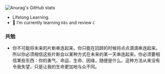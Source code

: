 

![Anurag's GitHub stats](https://github-readme-stats-taupe-phi.vercel.app/api?username=XiaolinLeo&count_private=true&show_icons=true)
- Lifelong Learning.
- 🌱 I’m currently learning `K8s` and review `C`

### 共勉
-    你不可能将未来的片断串连起来。你只能在回顾的时候将点点滴滴串连起来。所以你必须相信这些片断会以某种方式在未来的某一天串连起来。你必须要相信某些东西：你的勇气、命运、生命、因缘，随便是什么。这种方法从来没有令我失望，只是让我的生命更加地与众不同。


<!--
**XiaolinLeo/XiaolinLeo** is a ✨ _special_ ✨ repository because its `README.md` (this file) appears on your GitHub profile.
Here are some ideas to get you started:

- 🔭 I’m currently working on ...
- 🌱 I’m currently learning ...
- 👯 I’m looking to collaborate on ...
- 🤔 I’m looking for help with ...
- 💬 Ask me about ...
- 📫 How to reach me: ...
- 😄 Pronouns: ...
- ⚡ Fun fact: ...
-->
